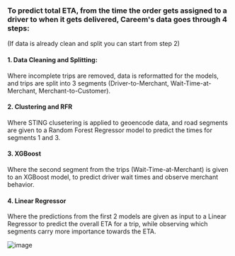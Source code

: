 ### To predict total ETA, from the time the order gets assigned to a driver to when it gets delivered, Careem's data goes through 4 steps:

(If data is already clean and split you can start from step 2)

#### 1. Data Cleaning and Splitting:
  Where incomplete trips are removed, data is reformatted for the models, and trips are split into 3 segments (Driver-to-Merchant, Wait-Time-at-Merchant, Merchant-to-Customer).
#### 2. Clustering and RFR
  Where STING clusetering is applied to geoencode data, and road segments are given to a Random Forest Regressor model to predict the times for segments 1 and 3.
#### 3. XGBoost
  Where the second segment from the trips (Wait-Time-at-Merchant) is given to an XGBoost model, to predict driver wait times and observe merchant behavior.
#### 4. Linear Regressor
  Where the predictions from the first 2 models are given as input to a Linear Regressor to predict the overall ETA for a trip, while observing which segments carry more importance towards the ETA.
  
![image](https://github.com/user-attachments/assets/10a90d89-c2c9-4cb4-bac9-519ce6a19a6d)

